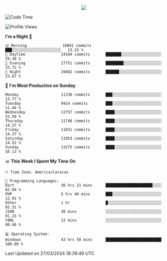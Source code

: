 <p align="center">
  <a href="http://www.github.com/thevacs">
    <img src="https://github-readme-streak-stats.herokuapp.com/?user=thevacs&stroke=ffffff&background=1c1917&ring=0891b2&fire=0891b2&currStreakNum=ffffff&currStreakLabel=0891b2&sideNums=ffffff&sideLabels=ffffff&dates=ffffff&hide_border=true" />
  </a>
</p>

<!--START_SECTION:waka-->
![Code Time](http://img.shields.io/badge/Code%20Time-2%2C250%20hrs%2013%20mins-blue)

![Profile Views](http://img.shields.io/badge/Profile%20Views-4-blue)

**I'm a Night 🦉** 

```text
🌞 Morning                10891 commits       ███░░░░░░░░░░░░░░░░░░░░░░   13.23 % 
🌆 Daytime                24184 commits       ███████░░░░░░░░░░░░░░░░░░   29.38 % 
🌃 Evening                27751 commits       ████████░░░░░░░░░░░░░░░░░   33.72 % 
🌙 Night                  19482 commits       ██████░░░░░░░░░░░░░░░░░░░   23.67 % 
```
📅 **I'm Most Productive on Sunday** 

```text
Monday                   11330 commits       ███░░░░░░░░░░░░░░░░░░░░░░   13.77 % 
Tuesday                  9414 commits        ███░░░░░░░░░░░░░░░░░░░░░░   11.44 % 
Wednesday                12757 commits       ████░░░░░░░░░░░░░░░░░░░░░   15.50 % 
Thursday                 11748 commits       ████░░░░░░░░░░░░░░░░░░░░░   14.27 % 
Friday                   11831 commits       ████░░░░░░░░░░░░░░░░░░░░░   14.37 % 
Saturday                 11953 commits       ████░░░░░░░░░░░░░░░░░░░░░   14.52 % 
Sunday                   13275 commits       ████░░░░░░░░░░░░░░░░░░░░░   16.13 % 
```


📊 **This Week I Spent My Time On** 

```text
🕑︎ Time Zone: America/Caracas

💬 Programming Languages: 
Dart                     36 hrs 21 mins      █████████████████████░░░░   82.68 % 
PHP                      5 hrs 40 mins       ███░░░░░░░░░░░░░░░░░░░░░░   12.91 % 
Other                    1 hr                █░░░░░░░░░░░░░░░░░░░░░░░░   02.31 % 
JSON                     30 mins             ░░░░░░░░░░░░░░░░░░░░░░░░░   01.15 % 
YAML                     12 mins             ░░░░░░░░░░░░░░░░░░░░░░░░░   00.46 % 

💻 Operating System: 
Windows                  43 hrs 58 mins      █████████████████████████   100.00 % 
```


 Last Updated on 27/03/2024 18:39:49 UTC
<!--END_SECTION:waka-->
